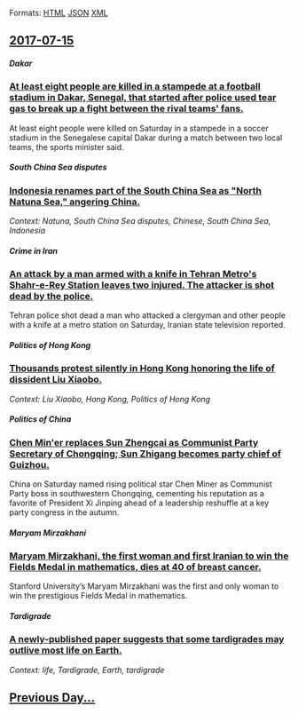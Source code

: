 
Formats: [HTML](2017/07/15/index.html)  [JSON](2017/07/15/index.json)  [XML](2017/07/15/index.xml)  

## [2017-07-15](/news/2017/07/15/index.md)

##### Dakar
### [At least eight people are killed in a stampede at a football stadium in Dakar, Senegal, that started after police used tear gas to break up a fight between the rival teams' fans. ](/news/2017/07/15/at-least-eight-people-are-killed-in-a-stampede-at-a-football-stadium-in-dakar-senegal-that-started-after-police-used-tear-gas-to-break-up.md)
At least eight people were killed on Saturday in a stampede in a soccer stadium in the Senegalese capital Dakar during a match between two local teams, the sports minister said.

##### South China Sea disputes
### [Indonesia renames part of the South China Sea as "North Natuna Sea," angering China. ](/news/2017/07/15/indonesia-renames-part-of-the-south-china-sea-as-north-natuna-sea-angering-china.md)
_Context: Natuna, South China Sea disputes, Chinese, South China Sea, Indonesia_

##### Crime in Iran
### [An attack by a man armed with a knife in Tehran Metro's Shahr-e-Rey Station leaves two injured. The attacker is shot dead by the police. ](/news/2017/07/15/an-attack-by-a-man-armed-with-a-knife-in-tehran-metro-s-shahr-e-rey-station-leaves-two-injured-the-attacker-is-shot-dead-by-the-police.md)
Tehran police shot dead a man who attacked a clergyman and other people with a knife at a metro station on Saturday, Iranian state television reported.

##### Politics of Hong Kong
### [Thousands protest silently in Hong Kong honoring the life of dissident Liu Xiaobo. ](/news/2017/07/15/thousands-protest-silently-in-hong-kong-honoring-the-life-of-dissident-liu-xiaobo.md)
_Context: Liu Xiaobo, Hong Kong, Politics of Hong Kong_

##### Politics of China
### [Chen Min'er replaces Sun Zhengcai as Communist Party Secretary of Chongqing; Sun Zhigang becomes party chief of Guizhou. ](/news/2017/07/15/chen-min-er-replaces-sun-zhengcai-as-communist-party-secretary-of-chongqing-sun-zhigang-becomes-party-chief-of-guizhou.md)
China on Saturday named rising political star Chen Miner as Communist Party boss in southwestern Chongqing, cementing his reputation as a favorite of President Xi Jinping ahead of a leadership reshuffle at a key party congress in the autumn.

##### Maryam Mirzakhani
### [Maryam Mirzakhani, the first woman and first Iranian to win the Fields Medal in mathematics, dies at 40 of breast cancer. ](/news/2017/07/15/maryam-mirzakhani-the-first-woman-and-first-iranian-to-win-the-fields-medal-in-mathematics-dies-at-40-of-breast-cancer.md)
Stanford University’s Maryam Mirzakhani was the first and only woman to win the prestigious Fields Medal in mathematics.

##### Tardigrade
### [A newly-published paper suggests that some tardigrades may outlive most life on Earth. ](/news/2017/07/15/a-newly-published-paper-suggests-that-some-tardigrades-may-outlive-most-life-on-earth.md)
_Context: life, Tardigrade, Earth, tardigrade_

## [Previous Day...](/news/2017/07/14/index.md)

